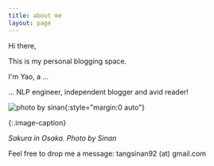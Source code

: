 ```yaml
---
title: about me
layout: page
---
```


Hi there,

This is my personal blogging space. 



I'm Yao, a ...

  … NLP engineer, independent blogger and avid reader!

![photo by sinan](../assets/images/sakura.jpg){:style="margin:0 auto"}

{:.image-caption}

*Sakura in Osaka. Photo by Sinan*



Feel free to drop me a message: tangsinan92 (at) gmail.com

